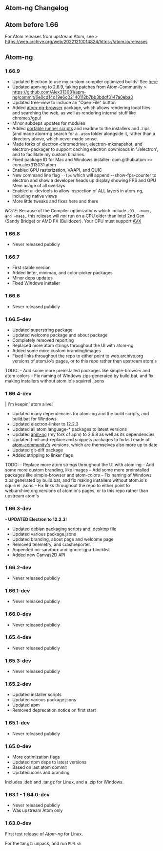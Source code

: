 ## Atom-ng Changelog

## Atom before 1.66
For Atom releases from upstream Atom, see > https://web.archive.org/web/20221210014824/https://atom.io/releases

## Atom-ng

### 1.66.9
 - Updated Electron to use my custom compiler optimized builds! See [here](https://github.com/Alex313031/electron-12.2.3)
 - Updated apm-ng to 2.6.9, taking patches from Atom-Community > https://github.com/Alex313031/apm-ng/commit/6e0cd14d19e6c02140112b7bb3bddf3147a0eba3
 - Updated tree-view to include an "Open File" button
 - Added [atom-ng-browser](https://github.com/Alex313031/atom-ng-browser) package, which allows rendering local files and searching the web, as well as rendering internal stuff like chrome://gpu!
 - Minor subdeps updates for modules
 - Added [portable runner scripts](https://github.com/Alex313031/atom-ng/tree/master/portable) and readme to the installers and .zips (and made atom-ng search for a `.atom` folder alongside it, rather than a directory above, which never made sense.
 - Made forks of electron-chromedriver, electron-mksnapshot, and electron-packager to support caching electron downloads in './electron', and to facilitate my custom binaries.
 - Fixed package ID for Mac and Windows installer: com.github.atom >> com.alex313031.atom
 - Enabled GPU rasterization, VAAPI, and QUIC
 - New command line flag `--fps` which will append --show-fps-counter to electron and show a developer heads up display showing FPS and GPU Mem usage of all overlays
 - Enabled ui-devtools to allow inspection of ALL layers in atom-ng, including native views
 - More little tweaks and fixes here and there

*NOTE*: Because of the Compiler optimizations which include `-O3, -mavx, and -maes,` this release will *not* run on a CPU older than Intel 2nd Gen (Sandy Bridge) or AMD FX (Bulldozer). Your CPU must support [AVX](https://en.wikipedia.org/wiki/Advanced_Vector_Extensions#CPUs_with_AVX)

### 1.66.8
 - Never released publicly

### 1.66.7
 - First stable version
 - Added linter, minimap, and color-picker packages
 - Minor deps updates
 - Fixed Windows installer

### 1.66.6
 - Never released publicly

### 1.66.5-dev
 - Updated superstring package
 - Updated welcome package and about package
 - Completely removed reporting
 - Replaced more atom strings throughout the UI with atom-ng
 -  Added some more custom branding/images
 - Fixed links throughout the repo to either point to web.archive.org versions of atom.io's pages, or to this repo rather than upstream atom's

TODO:
– Add some more preinstalled packages like simple-browser and atom-colors
– Fix naming of Windows zips generated by build.bat, and fix making installers without atom.io's squirrel .jsons

### 1.66.4-dev
| I'm keepin' atom alive!

 - Updated many dependencies for atom-ng and the build scripts, and build.bat for Windows
 - Updated electron-linker to 12.2.3
 - Updated all atom language-* packages to latest versions
 - Updated [apm-ng](https://github.com/Alex313031/apm-ng) (my fork of apm) to 2.6.8 as well as its dependencies
 - Updated find-and-replace and snippets packages to forks I made of [atom-community's](https://github.com/atom-community) versions, which are themselves also more up to date
 - Updated git-diff package
 - Added stripping to linker flags

TODO: 
 &ndash; Replace more atom strings throughout the UI with atom-ng
 &ndash; Add some more custom branding, like images
 &ndash; Add some more preinstalled packages like simple-browser and atom-colors
 &ndash; Fix naming of Windows zips generated by build.bat, and fix making installers without atom.io's squirrel .jsons
 &ndash; Fix links throughout the repo to either point to web.archive.org versions of atom.io's pages, or to this repo rather than upstream atom's

### 1.66.3-dev
__- UPDATED Electron to 12.2.3!__
 - Updated debian packaging scripts and .desktop file
 - Updated various package.jsons
 - Updated branding, about page and welcome page
 - Removed telemetry, and crashreporter.
 - Appended no-sandbox and ignore-gpu-blocklist
 - Added new Canvas2D API

### 1.66.2-dev
 - Never released publicly

### 1.66.1-dev
 - Never released publicly

### 1.66.0-dev
 - Never released publicly

### 1.65.4-dev
 - Never released publicly

### 1.65.3-dev
 - Never released publicly

### 1.65.2-dev
 - Updated installer scripts
 - Updated various package.jsons
 - Updated apm
 - Removed deprecation notice on first start

### 1.65.1-dev
 - Never released publicly

### 1.65.0-dev
 - More optimization flags
 - Updated npm deps to latest versions
 - Based on last atom commit
 - Updated icons and branding

Includes .deb and .tar.gz for Linux, and a .zip for Windows.

### 1.63.1 - 1.64.0-dev
 - Never released publicly
 - Was upstream Atom only

### 1.63.0-dev
First test release of *Atom-ng* for Linux.

For the tar.gz: unpack, and run `RUN.sh`
